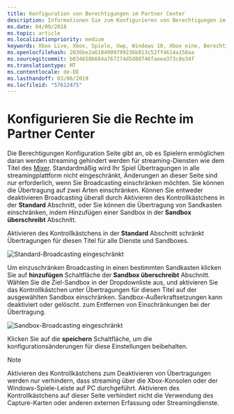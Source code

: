 ```yaml
---
title: Konfiguration von Berechtigungen im Partner Center
description: Informationen Sie zum Konfigurieren von Berechtigungen im Partner Center
ms.date: 04/09/2018
ms.topic: article
ms.localizationpriority: medium
keywords: Xbox Live, Xbox, Spiele, Uwp, Windows 10, Xbox eine, Berechtigungen, die Partner Center
ms.openlocfilehash: 2036be2a6184909799236b013c52ff4614a158aa
ms.sourcegitcommit: b034650b684a767274d5d88746faeea373c8e34f
ms.translationtype: MT
ms.contentlocale: de-DE
ms.lasthandoff: 03/06/2019
ms.locfileid: "57612475"
---
```

# <a name="configure-privileges-in-partner-center"></a>Konfigurieren Sie die Rechte im Partner Center

Die Berechtigungen Konfiguration Seite gibt an, ob es Spielern ermöglichen daran werden streaming gehindert werden für streaming-Diensten wie dem Titel des [Mixer](https://mixer.com/). Standardmäßig wird Ihr Spiel Übertragungen in alle streamingplattform nicht eingeschränkt, Änderungen an dieser Seite sind nur erforderlich, wenn Sie Broadcasting einschränken möchten. Sie können die Übertragung auf zwei Arten einschränken. Können Sie entweder deaktivieren Broadcasting überall durch Aktivieren des Kontrollkästchens in der **Standard** Abschnitt, oder Sie können die Übertragung von Sandkasten einschränken, indem Hinzufügen einer Sandbox in der **Sandbox überschreibt** Abschnitt.

Aktivieren des Kontrollkästchens in der **Standard** Abschnitt schränkt Übertragungen für diesen Titel für alle Dienste und Sandboxes.

![Standard-Broadcasting eingeschränkt](../../images/dev-center/privileges/default-privileges-check.JPG)

Um einzuschränken Broadcasting in einen bestimmten Sandkasten klicken Sie auf **hinzufügen** Schaltfläche der **Sandbox überschreibt** Abschnitt. Wählen Sie die Ziel-Sandbox in der Dropdownliste aus, und aktivieren Sie das Kontrollkästchen unter Übertragungen für diesen Titel auf der ausgewählten Sandbox einschränken. Sandbox-Außerkraftsetzungen kann deaktiviert oder gelöscht. zum Entfernen von Einschränkungen bei der Übertragung.

![Sandbox-Broadcasting eingeschränkt](../../images/dev-center/privileges/sandbox-privileges-check.JPG)

Klicken Sie auf die **speichern** Schaltfläche, um die konfigurationsänderungen für diese Einstellungen beibehalten.

> [!NOTE]
> Aktivieren des Kontrollkästchens zum Deaktivieren von Übertragungen werden nur verhindern, dass streaming über die Xbox-Konsolen oder der Windows-Spiele-Leiste auf PC durchgeführt. Aktivieren des Kontrollkästchens auf dieser Seite verhindert nicht die Verwendung des Capture-Karten oder anderen externen Erfassung oder Streamingdienste.